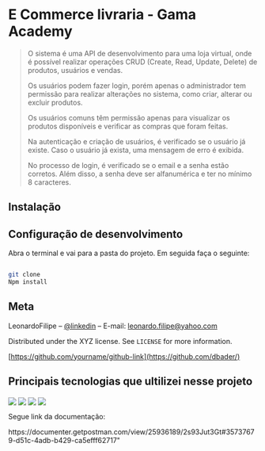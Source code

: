 

# E Commerce livraria - Gama Academy
> O sistema é uma API de desenvolvimento para uma loja virtual, onde é possível realizar operações CRUD (Create, Read, Update, Delete) de produtos, usuários e vendas.
> 
> Os usuários podem fazer login, porém apenas o administrador tem permissão para realizar alterações no sistema, como criar, alterar ou excluir produtos.
> 
>Os usuários comuns têm permissão apenas para visualizar os produtos disponíveis e verificar as compras que foram feitas.
>
> Na autenticação e criação de usuários, é verificado se o usuário já existe. Caso o usuário já exista, uma mensagem de erro é exibida.
>
> No processo de login, é verificado se o email e a senha estão corretos. Além disso, a senha deve ser alfanumérica e ter no mínimo 8 caracteres.


## Instalação


## Configuração de desenvolvimento

Abra o terminal e vai para a pasta do projeto. Em seguida faça o seguinte:

```sh

git clone
Npm install
```

## Meta

LeonardoFilipe – [@linkedin](https://www.linkedin.com/in/leonardo-filipe-36b589223/) – E-mail: leonardo.filipe@yahoo.com

Distributed under the XYZ license. See ``LICENSE`` for more information.

[https://github.com/yourname/github-link](https://github.com/dbader/)

## Principais tecnologias que ultilizei nesse projeto

<div>


<img align="center" src="https://img.shields.io/badge/JavaScript-323330?style=for-the-badge&logo=javascript&logoColor=F7DF1Ek">


<img align="center" src="https://img.shields.io/badge/Node.js-43853D?style=for-the-badge&logo=node.js&logoColor=white">


<img align="center" src="https://img.shields.io/badge/Express.js-404D59?style=for-the-badge">

  
<img align="center" src="https://img.shields.io/badge/MongoDB-4EA94B?style=for-the-badge&logo=mongodb&logoColor=white">

  <p>Segue link da documentação:</P> https://documenter.getpostman.com/view/25936189/2s93Jut3Gt#35737679-d51c-4adb-b429-ca5efff62717"</p>
  
</div>
<br>









